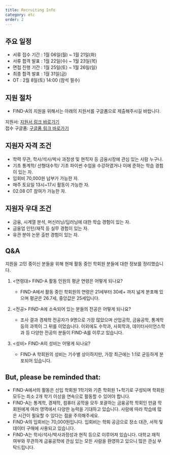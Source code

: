 ```yaml
---
title: Recruiting Info
category: etc
order: 2
---
```

## 주요 일정
- 서류 접수 기간 : 1월 06일(월) ~ 1월 21일(화)
- 서류 합격 발표 : 1월 22일(수) ~ 1월 23일(목)
- 면접 진행 기간 : 1월 25일(토) ~ 1월 26일(일)
- 최종 합격 발표 : 1월 31일(금)
- OT : 2월 8일(토) 14:00 (참석 필수)
  
## 지원 절차 
  - FIND-A의 지원을 위해서는 아래의 지원서를 구글폼으로 제출해주시길 바랍니다.

  지원서: [지원서 링크 바로가기](https://docs.google.com/document/d/1X4QLxmcirEohDsQqpdI46rPvu67S50gx/edit?usp=sharing&ouid=110873388418645635400&rtpof=true&sd=true)   
  접수 구글폼: [구글폼 링크 바로가기](https://forms.gle/xGr4qq8AKAzo9Nr99)
  
## 지원자 자격 조건
  - 학력 무관, 학사/석사/박사 과정생 및 현직자 등 금융시장에 관심 있는 사람 누구나.
  - 기초 통계학/ 선형대수학/ 기초 파이썬 수업을 수강하였거나 이에 준하는 학습 경험이 있는 자.
  - 입회비 70,000원 납부가 가능한 자. 
  - 매주 토요일 13시~17시 활동이 가능한 자.
  - 02.08 OT 참여가 가능한 자.

## 지원자 우대 조건
  - 금융, 시계열 분석, 머신러닝/딥러닝에 대한 학습 경험이 있는 자. 
  - 금융업 인턴/재직 등 실무 경험이 있는 자. 
  - 유관 분야 논문 출판 경험이 있는 자. 
 
## Q&A
 지원을 고민 중이신 분들을 위해 현재 활동 중인 학회원 분들에 대한 정보를 정리했습니다. 
 
 1. <연령대> FIND-A 활동 인원의 평균 연령은 어떻게 되나요?  
     - FIND-A에서 활동 중인 학회원의 연령은 21세부터 30세+ 까지 넓게 분포해 있으며 평균은 26.7세, 중앙값은 25세입니다. 
     
 2. <전공> FIND-A에 소속되어 있는 분들의 전공은 어떻게 되나요?  
     - 조사 결과 경제학 전공자가 9명으로 가장 많았으며 산업공학, 금융공학, 통계학 등의 과목이 그 뒤를 이었습니다. 이외에도 수학과, 사회학과, 데이터사이언스학과 등 다양한 전공의 분들이 FIND-A를 이루고 있습니다. 
 
 3. <성비> FIND-A의 성비는 어떻게 되나요?
     - FIND-A 학회원의 성비는 기수별 상이하지만, 가장 최근에는 1:1로 균등하게 분포되어 있습니다. 

## But, please be reminded that:
  - FIND-A에서의 활동은 신입 학회원 1학기와 기존 학회원 1+학기로 구성되며 학회원 모두는 최소 2개 학기 이상을 연속으로 활동할 수 있어야 합니다. 
  - FIND-A는 통계학, 경제학, 컴퓨터 공학을 모두 포괄하는 금융공학 학회인 만큼 학회원에게 여러 영역에서 다양한 능력을 기대하고 있습니다. 사람에 따라 학습에 많은 시간이 필요할 수 있다는 점을 주의해주세요.
  - FIND-A의 입회비는 70,000원입니다. 입회비는 학회 공금으로 장소 대관, 서적 및 데이터 구매에 사용되고 있습니다.  
  - FIND-A는 학사/석사/박사과정성과 현직 등으로 이루어져 있습니다. 대학교 재적 여부와 무관하게 금융공학에 관심 있는 모든 사람을 환영하고 있으니 많은 관심 부탁드립니다. 
